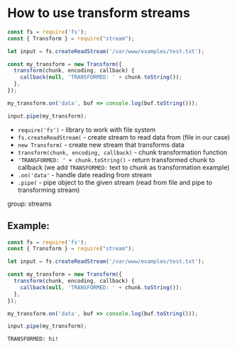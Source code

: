 # How to use transform streams

```js
const fs = require('fs');
const { Transform } = require("stream");

let input = fs.createReadStream('/var/www/examples/test.txt');

const my_transform = new Transform({
  transform(chunk, encoding, callback) {
    callback(null, 'TRANSFORMED: ' + chunk.toString());
  },
});

my_transform.on('data', buf => console.log(buf.toString()));

input.pipe(my_transform);
```

- `require('fs')` - library to work with file system
- `fs.createReadStream(` - create stream to read data from (file in our case)
- `new Transform(` - create new stream that transforms data
- `transform(chunk, encoding, callback)` - chunk transformation function
- `'TRANSFORMED: ' + chunk.toString()` - return transformed chunk to callback (we add `TRANSFORMED:` text to chunk as transformation example)
- `.on('data'` - handle date reading from stream
- `.pipe(` - pipe object to the given stream (read from file and pipe to transforming stream)

group: streams

## Example: 
```js
const fs = require('fs');
const { Transform } = require("stream");

let input = fs.createReadStream('/var/www/examples/test.txt');

const my_transform = new Transform({
  transform(chunk, encoding, callback) {
    callback(null, 'TRANSFORMED: ' + chunk.toString());
  },
});

my_transform.on('data', buf => console.log(buf.toString()));

input.pipe(my_transform);
```
```
TRANSFORMED: hi!


```

